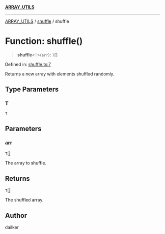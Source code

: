 [**ARRAY_UTILS**](../../README.md)

***

[ARRAY_UTILS](../../README.md) / [shuffle](../README.md) / shuffle

# Function: shuffle()

> **shuffle**\<`T`\>(`arr`): `T`[]

Defined in: [shuffle.ts:7](https://github.com/dailker/everyutil/blob/ed6336a7c6553ed095d55eb280ece446462248a8/src/array/shuffle.ts#L7)

Returns a new array with elements shuffled randomly.

## Type Parameters

### T

`T`

## Parameters

### arr

`T`[]

The array to shuffle.

## Returns

`T`[]

The shuffled array.

## Author

dailker
